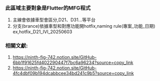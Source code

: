 ### 此區域主要對象是Flutter的MFG程式
1. 主線會依據車型會區分,D21、D31...等平台
2. 分支(brance)依據車型和對應功能開hotfix,naming rule(專案_功能_日期) ex,hotfix_D21_IVI_20250603


### 相關文獻:
  1. https://ninth-fig-742.notion.site/GitHub-6bb1f91625fd402290447f7bc6a96234?source=copy_link
  2. https://ninth-fig-742.notion.site/GitHub-4fc4dbf09b194dcabbcee34bd241c9b5?source=copy_link
